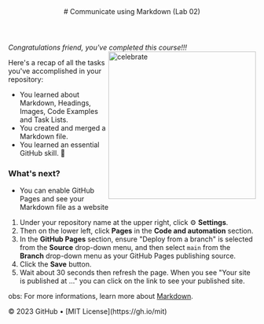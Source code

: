 <header>
# Communicate using Markdown (Lab 02)
</header>

_Congratulations friend, you've completed this course!!!_
<img src=https://octodex.github.com/images/welcometocat.png alt=celebrate width=300 align=right>

Here's a recap of all the tasks you've accomplished in your repository:
- You learned about Markdown, Headings, Images, Code Examples and Task Lists.
- You created and merged a Markdown file.
- You learned an essential GitHub skill. 🎉

### What's next?
- You can enable GitHub Pages and see your Markdown file as a website
1. Under your repository name at the upper right, click :gear: **Settings**.
2. Then on the lower left, click **Pages** in the **Code and automation** section.
3. In the **GitHub Pages** section, ensure "Deploy from a branch" is selected from the **Source** drop-down menu, and then select `main` from the **Branch** drop-down menu as your GitHub Pages publishing source.
4. Click the **Save** button.
5. Wait about 30 seconds then refresh the page. When you see "Your site is published at ..." you can click on the link to see your published site.

obs: For more informations, learn more about [Markdown](https://docs.github.com/github/writing-on-github).

<footer>
&copy; 2023 GitHub &bull; [MIT License](https://gh.io/mit)
</footer>
